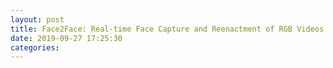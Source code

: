 ```yaml
---
layout: post
title: Face2Face: Real-time Face Capture and Reenactment of RGB Videos
date: 2019-09-27 17:25:30
categories:
---
```

